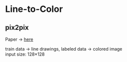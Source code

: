 # Line-to-Color

## pix2pix  
Paper -> [here](https://arxiv.org/abs/1611.07004 "here")  

train data -> line drawings, labeled data -> colored image  
input size: 128×128
